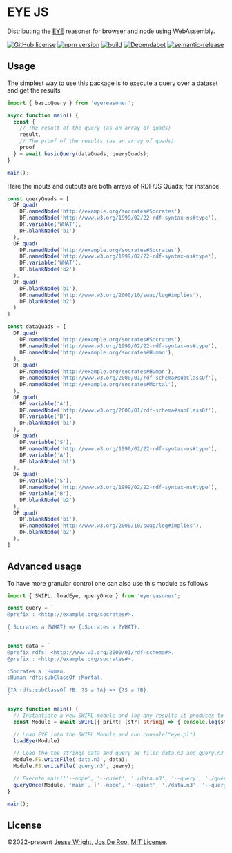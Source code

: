 # EYE JS
Distributing the [EYE](https://github.com/josd/eye) reasoner for browser and node using WebAssembly.

[![GitHub license](https://img.shields.io/github/license/eyereasoner/eye-js.svg)](https://github.com/eyereasoner/eye-js/blob/master/LICENSE)
[![npm version](https://img.shields.io/npm/v/eyereasoner.svg)](https://www.npmjs.com/package/eyereasoner)
[![build](https://img.shields.io/github/actions/workflow/status/eyereasoner/eye-js/nodejs.yml?branch=main)](https://github.com/eyereasoner/eye-js/tree/main/)
[![Dependabot](https://badgen.net/badge/Dependabot/enabled/green?icon=dependabot)](https://dependabot.com/)
[![semantic-release](https://img.shields.io/badge/%20%20%F0%9F%93%A6%F0%9F%9A%80-semantic--release-e10079.svg)](https://github.com/semantic-release/semantic-release)

## Usage

The simplest way to use this package is to execute a query over a dataset and get the results

```ts
import { basicQuery } from 'eyereasoner';

async function main() {
  const {
    // The result of the query (as an array of quads)
    result,
    // The proof of the results (as an array of quads)
    proof
  } = await basicQuery(dataQuads, queryQuads);
}

main();
```

Here the inputs and outputs are both arrays of RDF/JS Quads; for instance

```ts
const queryQuads = [
  DF.quad(
    DF.namedNode('http://example.org/socrates#Socrates'),
    DF.namedNode('http://www.w3.org/1999/02/22-rdf-syntax-ns#type'),
    DF.variable('WHAT'),
    DF.blankNode('b1')
  ),
  DF.quad(
    DF.namedNode('http://example.org/socrates#Socrates'),
    DF.namedNode('http://www.w3.org/1999/02/22-rdf-syntax-ns#type'),
    DF.variable('WHAT'),
    DF.blankNode('b2')
  ),
  DF.quad(
    DF.blankNode('b1'),
    DF.namedNode('http://www.w3.org/2000/10/swap/log#implies'),
    DF.blankNode('b2')
  )
]

const dataQuads = [
  DF.quad(
    DF.namedNode('http://example.org/socrates#Socrates'),
    DF.namedNode('http://www.w3.org/1999/02/22-rdf-syntax-ns#type'),
    DF.namedNode('http://example.org/socrates#Human'),
  ),
  DF.quad(
    DF.namedNode('http://example.org/socrates#Human'),
    DF.namedNode('http://www.w3.org/2000/01/rdf-schema#subClassOf'),
    DF.namedNode('http://example.org/socrates#Mortal'),
  ),
  DF.quad(
    DF.variable('A'),
    DF.namedNode('http://www.w3.org/2000/01/rdf-schema#subClassOf'),
    DF.variable('B'),
    DF.blankNode('b1')
  ),
  DF.quad(
    DF.variable('S'),
    DF.namedNode('http://www.w3.org/1999/02/22-rdf-syntax-ns#type'),
    DF.variable('A'),
    DF.blankNode('b1')
  ),
  DF.quad(
    DF.variable('S'),
    DF.namedNode('http://www.w3.org/1999/02/22-rdf-syntax-ns#type'),
    DF.variable('B'),
    DF.blankNode('b2')
  ),
  DF.quad(
    DF.blankNode('b1'),
    DF.namedNode('http://www.w3.org/2000/10/swap/log#implies'),
    DF.blankNode('b2')
  ),
]
```

## Advanced usage

To have more granular control one can also use this module as follows

```ts
import { SWIPL, loadEye, queryOnce } from 'eyereasoner';

const query = `
@prefix : <http://example.org/socrates#>.

{:Socrates a ?WHAT} => {:Socrates a ?WHAT}.
`

const data = `
@prefix rdfs: <http://www.w3.org/2000/01/rdf-schema#>.
@prefix : <http://example.org/socrates#>.

:Socrates a :Human.
:Human rdfs:subClassOf :Mortal.

{?A rdfs:subClassOf ?B. ?S a ?A} => {?S a ?B}.
`

async function main() {
  // Instantiate a new SWIPL module and log any results it produces to the console
  const Module = await SWIPL({ print: (str: string) => { console.log(str) }, arguments: ['-q'] });

  // Load EYE into the SWIPL Module and run consule("eye.pl").
  loadEye(Module)

  // Load the the strings data and query as files data.n3 and query.n3 into the module
  Module.FS.writeFile('data.n3', data);
  Module.FS.writeFile('query.n3', query);

  // Execute main(['--nope', '--quiet', './data.n3', '--query', './query.n3']).
  queryOnce(Module, 'main', ['--nope', '--quiet', './data.n3', '--query', './query.n3']);
}

main();

```

## License
©2022–present
[Jesse Wright](https://github.com/jeswr),
[Jos De Roo](https://github.com/josd/),
[MIT License](https://github.com/eyereasoner/eye-js/blob/master/LICENSE).
